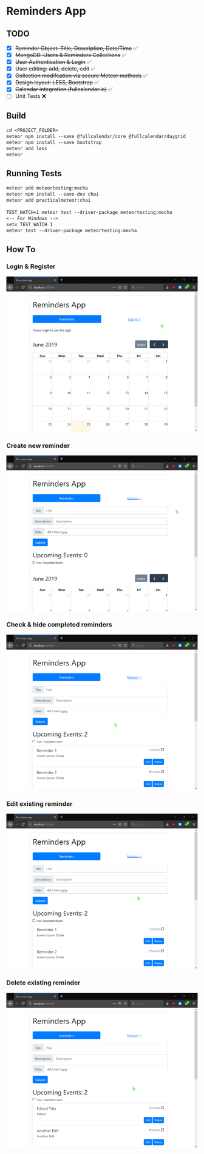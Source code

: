 # Reminders App

## TODO
- [x] ~~Reminder Object: Title, Description, Date/Time~~ ✅
- [x] ~~MongoDB: Users & Reminders Collections~~ ✅
- [x] ~~User Authentication & Login~~ ✅
- [x] ~~User editing: add, delete, edit~~ ✅
- [x] ~~Collection modifcation via secure Meteor methods~~ ✅ 
- [x] ~~Design layout: LESS, Bootstrap~~ ✅
- [x] ~~Calendar integration (fullcalendar.io)~~ ✅
- [ ] Unit Tests ❌

## Build
```
cd <PROJECT_FOLDER>
meteor npm install --save @fullcalendar/core @fullcalendar/daygrid
meteor npm install --save bootstrap
meteor add less
meteor
```

## Running Tests
```
meteor add meteortesting:mocha
meteor npm install --save-dev chai
meteor add practicalmeteor:chai

TEST_WATCH=1 meteor test --driver-package meteortesting:mocha
<-- For Windows -->
setx TEST_WATCH 1
meteor test --driver-package meteortesting:mocha
```

## How To
### Login & Register
![](gif/sign_in.gif)

### Create new reminder
![](gif/newrem.gif)

### Check & hide completed reminders
![](gif/hide.gif)

### Edit existing reminder
![](gif/edit_rem.gif)

### Delete existing reminder
![](gif/delete.gif)